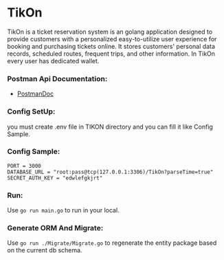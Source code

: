 # TikOn

TikOn is a ticket reservation system is an golang application designed to provide customers with a personalized easy-to-utilize user experience for booking and purchasing tickets online. It stores customers' personal data records, scheduled routes, frequent trips, and other information. In TikOn every user has dedicated wallet.

### Postman Api Documentation:
* [PostmanDoc](https://documenter.getpostman.com/view/14995830/2s946fdCDM#52da8536-364f-40c8-adc1-483b326dd652)

### Config SetUp:
you must create .env file in TIKON directory and you can fill it like Config Sample.

### Config Sample:
```
PORT = 3000
DATABASE_URL = "root:pass@tcp(127.0.0.1:3306)/TikOn?parseTime=true"
SECRET_AUTH_KEY = "edwlefgkjrt"
```

### Run:
Use ``go run main.go`` to run in your local.

### Generate ORM And Migrate:
Use ``go run ./Migrate/Migrate.go`` to regenerate the entity package based on the current db schema.
